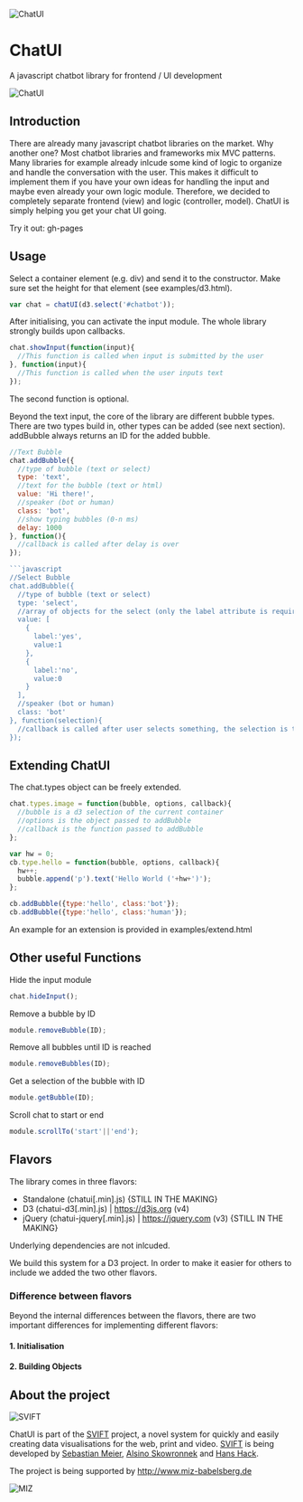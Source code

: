 ![ChatUI](https://github.com/svift-org/ChatUI/blob/master/README/ChatUI-Logo.png?raw=true)

# ChatUI
A javascript chatbot library for frontend / UI development

![ChatUI](https://github.com/svift-org/ChatUI/blob/master/README/Snapshot.png?raw=true)

## Introduction

There are already many javascript chatbot libraries on the market. Why another one? Most chatbot libraries and frameworks mix MVC patterns. Many libraries for example already inlcude some kind of logic to organize and handle the conversation with the user. This makes it difficult to implement them if you have your own ideas for handling the input and maybe even already your own logic module. Therefore, we decided to completely separate frontend (view) and logic (controller, model). ChatUI is simply helping you get your chat UI going.

Try it out: gh-pages

## Usage

Select a container element (e.g. div) and send it to the constructor. Make sure set the height for that element (see examples/d3.html).

```javascript
var chat = chatUI(d3.select('#chatbot'));
```

After initialising, you can activate the input module. The whole library strongly builds upon callbacks. 

```javascript
chat.showInput(function(input){
  //This function is called when input is submitted by the user
}, function(input){
  //This function is called when the user inputs text
});
```

The second function is optional.

Beyond the text input, the core of the library are different bubble types. There are two types build in, other types can be added (see next section). addBubble always returns an ID for the added bubble.

```javascript
//Text Bubble
chat.addBubble({
  //type of bubble (text or select)
  type: 'text',
  //text for the bubble (text or html)
  value: 'Hi there!',
  //speaker (bot or human)
  class: 'bot',
  //show typing bubbles (0-n ms)
  delay: 1000 
}, function(){
  //callback is called after delay is over
});

```javascript
//Select Bubble
chat.addBubble({
  //type of bubble (text or select)
  type: 'select',
  //array of objects for the select (only the label attribute is required)
  value: [
    {
      label:'yes',
      value:1
    },
    {
      label:'no',
      value:0
    }
  ],
  //speaker (bot or human)
  class: 'bot'
}, function(selection){
  //callback is called after user selects something, the selection is the selected object from the value array
});
```

## Extending ChatUI

The chat.types object can be freely extended.

```javascript
chat.types.image = function(bubble, options, callback){
  //bubble is a d3 selection of the current container
  //options is the object passed to addBubble
  //callback is the function passed to addBubble
};
```

```javascript
var hw = 0;
cb.type.hello = function(bubble, options, callback){
  hw++;
  bubble.append('p').text('Hello World ('+hw+')');
};

cb.addBubble({type:'hello', class:'bot'});
cb.addBubble({type:'hello', class:'human'});
```

An example for an extension is provided in examples/extend.html

## Other useful Functions

Hide the input module
```javascript
chat.hideInput();
```

Remove a bubble by ID
```javascript
module.removeBubble(ID);
```
Remove all bubbles until ID is reached
```javascript
module.removeBubbles(ID);
```

Get a selection of the bubble with ID
```javascript
module.getBubble(ID);
```

Scroll chat to start or end
```javascript
module.scrollTo('start'||'end');
```

## Flavors

The library comes in three flavors:

- Standalone (chatui[.min].js) {STILL IN THE MAKING}
- D3 (chatui-d3[.min].js) | https://d3js.org (v4)
- jQuery (chatui-jquery[.min].js) | https://jquery.com (v3) {STILL IN THE MAKING}

Underlying dependencies are not inlcuded. 

We build this system for a D3 project. In order to make it easier for others to include we added the two other flavors.

### Difference between flavors

Beyond the internal differences between the flavors, there are two important differences for implementing different flavors:

#### 1. Initialisation

#### 2. Building Objects


## About the project

![SVIFT](https://github.com/svift-org/ChatUI/blob/master/README/svift.png?raw=true)

ChatUI is part of the [SVIFT](http://svift.xyz) project, a novel system for quickly and easily creating data visualisations for the web, print and video. [SVIFT](http://svift.xyz) is being developed by [Sebastian Meier](https://github.com/sebastian-meier/), [Alsino Skowronnek](https://github.com/alsino) and [Hans Hack](https://github.com/hanshack).

The project is being supported by http://www.miz-babelsberg.de

![MIZ](https://github.com/svift-org/ChatUI/blob/master/README/miz.png?raw=true)